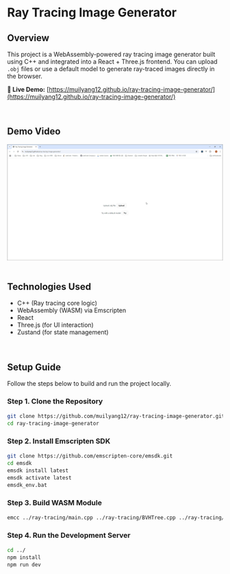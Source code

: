 # Ray Tracing Image Generator

## Overview

This project is a WebAssembly-powered ray tracing image generator built using C++ and integrated into a React + Three.js frontend. You can upload `.obj` files or use a default model to generate ray-traced images directly in the browser.

**🔗 Live Demo:** [https://muilyang12.github.io/ray-tracing-image-generator/](https://muilyang12.github.io/ray-tracing-image-generator/)

<br />

## Demo Video

<div align="center">
    <img src="./demo.gif" alt="Demo video of Ray Tracing" width="800" />
</div>

<br />

## Technologies Used

- C++ (Ray tracing core logic)
- WebAssembly (WASM) via Emscripten
- React
- Three.js (for UI interaction)
- Zustand (for state management)

<br />

## Setup Guide

Follow the steps below to build and run the project locally.

### Step 1. Clone the Repository

```bash
git clone https://github.com/muilyang12/ray-tracing-image-generator.git
cd ray-tracing-image-generator
```

### Step 2. Install Emscripten SDK

```bash
git clone https://github.com/emscripten-core/emsdk.git
cd emsdk
emsdk install latest
emsdk activate latest
emsdk_env.bat
```

### Step 3. Build WASM Module

```bash
emcc ../ray-tracing/main.cpp ../ray-tracing/BVHTree.cpp ../ray-tracing/Scene.cpp ../ray-tracing/RayTracer.cpp ../ray-tracing/Renderer.cpp -O3 -s EXPORTED_RUNTIME_METHODS=['FS'] -s WASM=1 -s MODULARIZE=1 -s EXPORT_ES6=1 -s ALLOW_MEMORY_GROWTH=1 -s EXPORT_NAME="RayTracingFactory" --bind -o ../src/wasm/ray-tracing.js
```

### Step 4. Run the Development Server

```bash
cd ../
npm install
npm run dev
```
